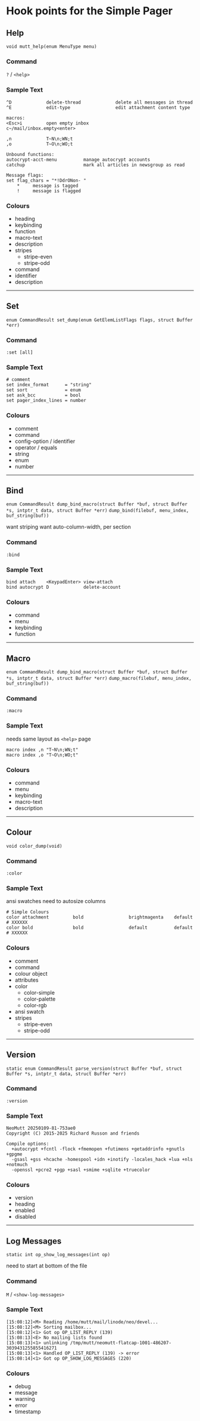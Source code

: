 # Hook points for the Simple Pager

## Help

`void mutt_help(enum MenuType menu)`

### Command

`?` / `<help>`

### Sample Text

```
^D             delete-thread             delete all messages in thread
^E             edit-type                 edit attachment content type

macros:
<Esc>i         open empty inbox
c~/mail/inbox.empty<enter>

,n             T~N\n;WN;t
,o             T~O\n;WO;t

Unbound functions:
autocrypt-acct-menu          manage autocrypt accounts
catchup                      mark all articles in newsgroup as read

Message flags:
set flag_chars = "*!DdrONon- "
    *     message is tagged
    !     message is flagged
```

### Colours

- heading
- keybinding
- function
- macro-text
- description
- stripes
   - stripe-even
   - stripe-odd
- command
- identifier
- description

--------------------------------------------------------------------------------

## Set

`enum CommandResult set_dump(enum GetElemListFlags flags, struct Buffer *err)`

### Command

`:set [all]`

### Sample Text

```
# comment
set index_format      = "string"
set sort              = enum
set ask_bcc           = bool
set pager_index_lines = number
```

### Colours

- comment
- command
- config-option / identifier
- operator / equals
- string
- enum
- number

--------------------------------------------------------------------------------

## Bind

`enum CommandResult dump_bind_macro(struct Buffer *buf, struct Buffer *s, intptr_t data, struct Buffer *err)`
`dump_bind(filebuf, menu_index, buf_string(buf))`

want striping
want auto-column-width, per section

### Command

`:bind`

### Sample Text

```
bind attach    <KeypadEnter> view-attach
bind autocrypt D             delete-account
```

### Colours

- command
- menu
- keybinding
- function

--------------------------------------------------------------------------------

## Macro

`enum CommandResult dump_bind_macro(struct Buffer *buf, struct Buffer *s, intptr_t data, struct Buffer *err)`
`dump_macro(filebuf, menu_index, buf_string(buf))`

### Command

`:macro`

### Sample Text

needs same layout as `<help>` page

```
macro index ,n "T~N\n;WN;t"
macro index ,o "T~O\n;WO;t"
```

### Colours

- command
- menu
- keybinding
- macro-text
- description

--------------------------------------------------------------------------------

## Colour

`void color_dump(void)`

### Command

`:color`

### Sample Text

ansi swatches
need to autosize columns

```
# Simple Colours
color attachment         bold                 brightmagenta    default          # XXXXXX
color bold               bold                 default          default          # XXXXXX
```

### Colours

- comment
- command
- colour object
- attributes
- color
   - color-simple
   - color-palette
   - color-rgb
- ansi swatch
- stripes
   - stripe-even
   - stripe-odd

--------------------------------------------------------------------------------

## Version

`static enum CommandResult parse_version(struct Buffer *buf, struct Buffer *s, intptr_t data, struct Buffer *err)`

### Command

`:version`

### Sample Text

```
NeoMutt 20250109-81-753ae0
Copyright (C) 2015-2025 Richard Russon and friends

Compile options:
  +autocrypt +fcntl -flock +fmemopen +futimens +getaddrinfo +gnutls +gpgme
  -gsasl +gss +hcache -homespool +idn +inotify -locales_hack +lua +nls +notmuch
  -openssl +pcre2 +pgp +sasl +smime +sqlite +truecolor
```

### Colours

- version
- heading
- enabled
- disabled

--------------------------------------------------------------------------------

## Log Messages

`static int op_show_log_messages(int op)`

need to start at bottom of the file

### Command

`M` / `<show-log-messages>`

### Sample Text

```
[15:08:12]<M> Reading /home/mutt/mail/linode/neo/devel...
[15:08:12]<M> Sorting mailbox...
[15:08:12]<1> Got op OP_LIST_REPLY (139)
[15:08:13]<E> No mailing lists found
[15:08:13]<1> unlinking /tmp/mutt/neomutt-flatcap-1001-486207-3039431255855416271
[15:08:13]<1> Handled OP_LIST_REPLY (139) -> error
[15:08:14]<1> Got op OP_SHOW_LOG_MESSAGES (220)
```

### Colours

- debug
- message
- warning
- error
- timestamp

